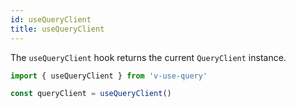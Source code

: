 ```yaml
---
id: useQueryClient
title: useQueryClient
---
```


The `useQueryClient` hook returns the current `QueryClient` instance.

```js
import { useQueryClient } from 'v-use-query'

const queryClient = useQueryClient()
```
